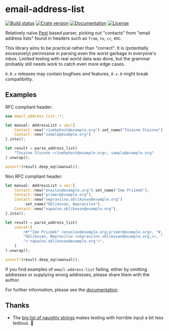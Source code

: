 # email-address-list

[![Build status](https://img.shields.io/appveyor/ci/eaon/email-address-list.svg)](https://ci.appveyor.com/project/eaon/email-address-list)
[![Crate version](https://img.shields.io/crates/v/email-address-list.svg)](https://crates.io/crates/email-address-list)
[![Documentation](https://docs.rs/email-address-list/badge.svg)](https://docs.rs/email-address-list)
[![License](https://img.shields.io/crates/l/email-address-list.svg)](https://ghom.niij.org/eaon/email-address-list/src/master/LICENSE)

Relatively naïve [Pest](https://pest.rs/) based parser, picking out "contacts"
from "email address lists" found in headers such as `from`, `to`, `cc`, etc.

This library aims to be practical rather than "correct". It is (potentially
excessively) permissive in parsing even the worst garbage in everyone's inbox.
Limited testing with real world data was done, but the grammar probably still
needs work to catch even more edge cases.

`0.0.x` releases may contain bugfixes _and_ features, `0.x.0` might break
compatibility.

## Examples

RFC compliant header:

```rust
use email_address_list::*;

let manual: AddressList = vec![
    Contact::new("ríomhphost@example.org").set_name("Túsainm Sloinne"),
    Contact::new("sampla@example.org")
].into();

let result = parse_address_list(
    "Túsainm Sloinne <ríomhphost@example.org>, sampla@example.org"
).unwrap();

assert!(result.deep_eq(&manual));
```

Non RFC compliant header:

```rust
let manual: AddressList = vec![
    Contact::new("enaslov@example.org").set_name("Ime Priimek"),
    Contact::new("primer@example.org"),
    Contact::new("nepravilno.oblikovan@example.org")
        .set_name("Oblikovan, Nepravilno"),
    Contact::new("napačno.oblikovan@example.org"),
].into();

let result = parse_address_list(
    concat!(
        r#""Ime Priimek" <enaslov@example.org;primer@example.org>, "#,
        "Oblikovan, Nepravilno <nepravilno.oblikovan@example.org,>>, ",
        "<'napačno.oblikovan@example.org'>",
    )
).unwrap();

assert!(result.deep_eq(&manual));
```

If you find examples of `email-address-list` failing, either by omitting
addresses or supplying wrong addresses, please share them with the author.

For further information, please see the [documentation](https://docs.rs/email-address-list).

## Thanks

* The [big list of naughty strings](https://github.com/minimaxir/big-list-of-naughty-strings)
  makes testing with horrible input a bit less tedious. 🎊
